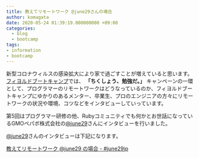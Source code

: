 ```yaml
---
title: 教えてリモートワーク @june29さんの場合
author: komagata
date: 2020-05-24 01:39:19.000000000 +09:00
categories:
  - blog
  - bootcamp
tags:
- information
- bootcamp
---
```

新型コロナウィルスの感染拡大により家で過ごすことが増えていると思います。[フィヨルドブートキャンプ](https://bootcamp.fjord.jp)では、 **「ちくしょう、勉強だ。」** キャンペーンの一環として、プログラマーのリモートワークはどうなっているのか、フィヨルドブートキャンプにゆかりのあるメンター、卒業生、プロのエンジニアの方々にリモートワークの状況や環境、コツなどをインタビューしていっています。

第5回はプログラマー研修の他、Rubyコミュニティでも何かとお世話になっているGMOペパボ株式会社の[@june29](https://twitter.com/june29)さんにインタビューを行いました。

[@june29](https://twitter.com/june29)さんのインタビューは下記になります。

[教えてリモートワーク @june29 の場合 \- \#june29jp](https://june29.jp/2020/05/24/tell-me-remote-work/)